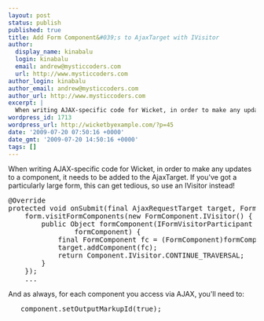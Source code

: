 ```yaml
---
layout: post
status: publish
published: true
title: Add Form Component&#039;s to AjaxTarget with IVisitor
author:
  display_name: kinabalu
  login: kinabalu
  email: andrew@mysticcoders.com
  url: http://www.mysticcoders.com
author_login: kinabalu
author_email: andrew@mysticcoders.com
author_url: http://www.mysticcoders.com
excerpt: |
  When writing AJAX-specific code for Wicket, in order to make any updates to a component, it needs to be added to the AjaxTarget.  If you've got a particularly large form, this can get tedious, so use an IVisitor instead!
wordpress_id: 1713
wordpress_url: http://wicketbyexample.com/?p=45
date: '2009-07-20 07:50:16 +0000'
date_gmt: '2009-07-20 14:50:16 +0000'
tags: []
---
```

<p>When writing AJAX-specific code for Wicket, in order to make any updates to a component, it needs to be added to the AjaxTarget.  If you've got a particularly large form, this can get tedious, so use an IVisitor instead!<br />
<a id="more"></a><a id="more-1713"></a></p>
<pre lang="java" colla="+">
@Override
protected void onSubmit(final AjaxRequestTarget target, Form form) {
    form.visitFormComponents(new FormComponent.IVisitor() {
        public Object formComponent(IFormVisitorParticipant
                formComponent) {
            final FormComponent fc = (FormComponent)formComponent;
            target.addComponent(fc);
            return Component.IVisitor.CONTINUE_TRAVERSAL;
        }
    });
    ...
</pre>
<p>And as always, for each component you access via AJAX, you'll need to:</p>
<pre lang="java" colla="+">
   component.setOutputMarkupId(true);
</pre>
